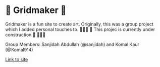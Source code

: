 # 👾 Gridmaker 👾 

Gridmaker is a fun site to create art. Originally, this was a group project which I added personal touches to.
👷🏻‍♀️ 🚧 This projec is currently under construction 🚧 👷🏻‍♀️

Group Members: Sanjidah Abdullah (@sanjidah) and Komal Kaur (@Komal914)

[Link to site](https://komal914.github.io/GridMaker/index.html)
